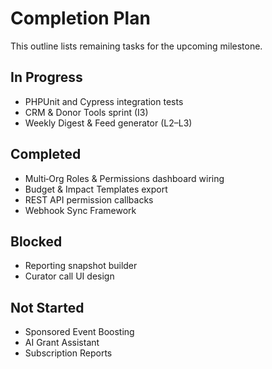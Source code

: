 # Completion Plan

This outline lists remaining tasks for the upcoming milestone.

## In Progress
- PHPUnit and Cypress integration tests
- CRM & Donor Tools sprint (I3)
- Weekly Digest & Feed generator (L2–L3)

## Completed
- Multi‑Org Roles & Permissions dashboard wiring
- Budget & Impact Templates export
- REST API permission callbacks
- Webhook Sync Framework

## Blocked
- Reporting snapshot builder
- Curator call UI design

## Not Started
- Sponsored Event Boosting
- AI Grant Assistant
- Subscription Reports

